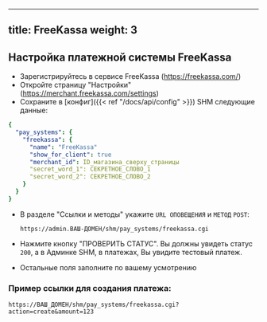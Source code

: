 
---
title: FreeKassa
weight: 3
---

## Настройка платежной системы FreeKassa

* Зарегистрируйтесь в сервисе FreeKassa  (https://freekassa.com/)
* Откройте страницу "Настройки" (https://merchant.freekassa.com/settings)
* Сохраните в [конфиг]({{< ref "/docs/api/config" >}}) SHM следующие данные:
```yaml
{
  "pay_systems": {
    "freekassa": {
      "name": "FreeKassa"
      "show_for_client": true
      "merchant_id": ID_магазина_сверху_страницы
      "secret_word_1": СЕКРЕТНОЕ_СЛОВО_1
      "secret_word_2": СЕКРЕТНОЕ_СЛОВО_2
    }
  }
}
```
* В разделе "Ссылки и методы" укажите `URL ОПОВЕЩЕНИЯ` и `МЕТОД` `POST`:

  `https://admin.ВАШ-ДОМЕН/shm/pay_systems/freekassa.cgi`

* Нажмите кнопку "ПРОВЕРИТЬ СТАТУС". Вы должны увидеть статус `200`, а в Админке SHM, в платежах, Вы увидите тестовый платеж.
* Остальные поля заполните по вашему усмотрению


### Пример ссылки для создания платежа:

`https://ВАШ_ДОМЕН/shm/pay_systems/freekassa.cgi?action=create&amount=123`

